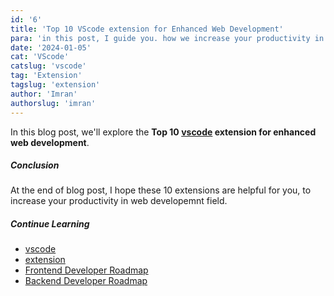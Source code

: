```yaml
---
id: '6'
title: 'Top 10 VScode extension for Enhanced Web Development'
para: 'in this post, I guide you. how we increase your productivity in web development field.'
date: '2024-01-05'
cat: 'VScode'
catslug: 'vscode'
tag: 'Extension'
tagslug: 'extension'
author: 'Imran'
authorslug: 'imran'
---
```


In this blog post, we'll explore the **Top 10 [vscode](https://code.visualstudio.com/) extension for enhanced web development**.

##### Conclusion

At the end of blog post, I hope these 10 extensions are helpful for you, to increase your productivity in web developemnt field.

##### Continue Learning

- [vscode](/)
- [extension](/)
- [Frontend Developer Roadmap](/)
- [Backend Developer Roadmap](/)
